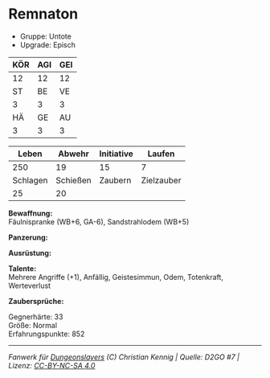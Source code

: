 # Remnaton  
- Gruppe: Untote  
- Upgrade: Episch  

| KÖR | AGI | GEI |  
| --- | --- | --- |  
| 12  | 12  | 12  |
| ST  | BE  | VE  |  
| 3   | 3   | 3   |
| HÄ  | GE  | AU  |  
| 3   | 3   | 3   |


| Leben    | Abwehr   | Initiative | Laufen     |
| -------- | -------- | ---------- | ---------- |
| 250      | 19       | 15         | 7          |
| Schlagen | Schießen | Zaubern    | Zielzauber |
| 25       | 20       |            |            |

**Bewaffnung:**  
Fäulnispranke (WB+6, GA-6), Sandstrahlodem (WB+5)

**Panzerung:**  


**Ausrüstung:**  


**Talente:**  
Mehrere Angriffe (+1), Anfällig, Geistesimmun, Odem, Totenkraft, Werteverlust

**Zaubersprüche:**  


Gegnerhärte: 33  
Größe: Normal  
Erfahrungspunkte: 852  



___
*Fanwerk für [Dungeonslayers](https://www.dungeonslayers.net/) (C) Christian Kennig | Quelle: D2GO #7 | Lizenz: [CC-BY-NC-SA 4.0](https://creativecommons.org/licenses/by-nc-sa/4.0/deed.de)*